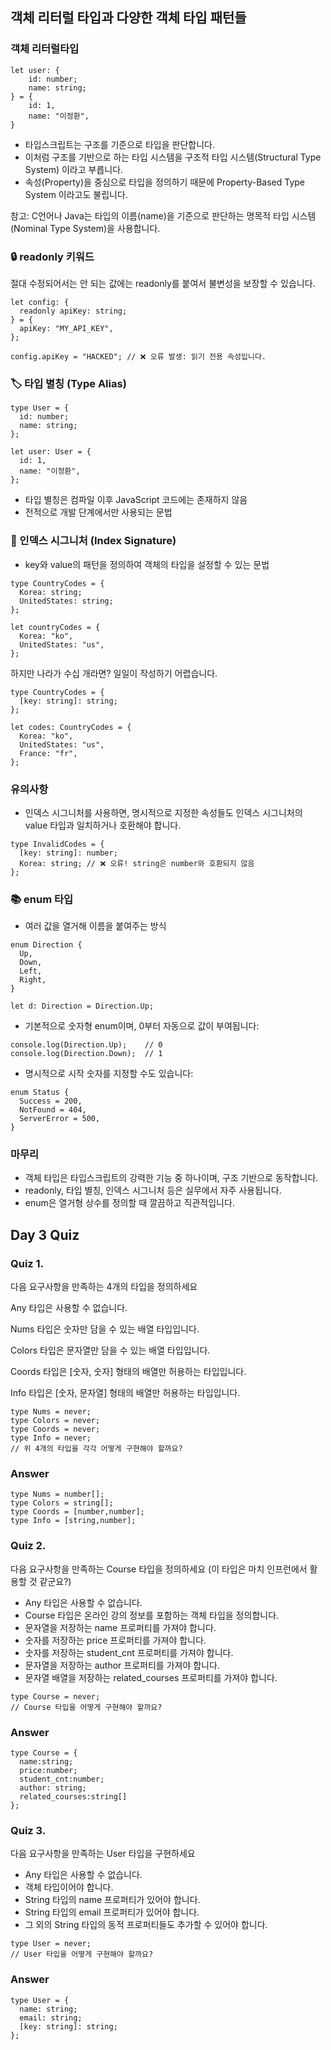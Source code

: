 ## 객체 리터럴 타입과 다양한 객체 타입 패턴들

### 객체 리터럴타입

```
let user: {
    id: number;
    name: string;
} = {
    id: 1,
    name: "이정환",
}
```

- 타입스크립트는 구조를 기준으로 타입을 판단합니다.
- 이처럼 구조를 기반으로 하는 타입 시스템을 구조적 타입 시스템(Structural Type System) 이라고 부릅니다.
- 속성(Property)을 중심으로 타입을 정의하기 때문에 Property-Based Type System 이라고도 불립니다.

참고:
C언어나 Java는 타입의 이름(name)을 기준으로 판단하는
명목적 타입 시스템(Nominal Type System)을 사용합니다.

### 🔒 readonly 키워드

절대 수정되어서는 안 되는 값에는 readonly를 붙여서 불변성을 보장할 수 있습니다.

```
let config: {
  readonly apiKey: string;
} = {
  apiKey: "MY_API_KEY",
};

config.apiKey = "HACKED"; // ❌ 오류 발생: 읽기 전용 속성입니다.

```

### 🏷️ 타입 별칭 (Type Alias)

```
type User = {
  id: number;
  name: string;
};

let user: User = {
  id: 1,
  name: "이정환",
};

```

- 타입 별칭은 컴파일 이후 JavaScript 코드에는 존재하지 않음
- 전적으로 개발 단계에서만 사용되는 문법

### 🔑 인덱스 시그니처 (Index Signature)

- key와 value의 패턴을 정의하여 객체의 타입을 설정할 수 있는 문법

```
type CountryCodes = {
  Korea: string;
  UnitedStates: string;
};

let countryCodes = {
  Korea: "ko",
  UnitedStates: "us",
};

```

하지만 나라가 수십 개라면? 일일이 작성하기 어렵습니다.

```
type CountryCodes = {
  [key: string]: string;
};

let codes: CountryCodes = {
  Korea: "ko",
  UnitedStates: "us",
  France: "fr",
};

```

### 유의사항

- 인덱스 시그니처를 사용하면, 명시적으로 지정한 속성들도 인덱스 시그니처의 value 타입과 일치하거나 호환해야 합니다.

```
type InvalidCodes = {
  [key: string]: number;
  Korea: string; // ❌ 오류! string은 number와 호환되지 않음
};
```

### 📚 enum 타입

- 여러 값을 열거해 이름을 붙여주는 방식

```
enum Direction {
  Up,
  Down,
  Left,
  Right,
}

let d: Direction = Direction.Up;

```

- 기본적으로 숫자형 enum이며, 0부터 자동으로 값이 부여됩니다:

```
console.log(Direction.Up);    // 0
console.log(Direction.Down);  // 1
```

- 명시적으로 시작 숫자를 지정할 수도 있습니다:

```
enum Status {
  Success = 200,
  NotFound = 404,
  ServerError = 500,
}
```

### 마무리

- 객체 타입은 타입스크립트의 강력한 기능 중 하나이며, 구조 기반으로 동작합니다.
- readonly, 타입 별칭, 인덱스 시그니처 등은 실무에서 자주 사용됩니다.
- enum은 열거형 상수를 정의할 때 깔끔하고 직관적입니다.

## Day 3 Quiz

### Quiz 1.

다음 요구사항을 만족하는 4개의 타입을 정의하세요

Any 타입은 사용할 수 없습니다.

Nums 타입은 숫자만 담을 수 있는 배열 타입입니다.

Colors 타입은 문자열만 담을 수 있는 배열 타입입니다.

Coords 타입은 [숫자, 숫자] 형태의 배열만 허용하는 타입입니다.

Info 타입은 [숫자, 문자열] 형태의 배열만 허용하는 타입입니다.

```
type Nums = never;
type Colors = never;
type Coords = never;
type Info = never;
// 위 4개의 타입을 각각 어떻게 구현해야 할까요?
```

### Answer

```
type Nums = number[];
type Colors = string[];
type Coords = [number,number];
type Info = [string,number];
```

### Quiz 2.

다음 요구사항을 만족하는 Course 타입을 정의하세요
(이 타입은 마치 인프런에서 활용할 것 같군요?)

- Any 타입은 사용할 수 없습니다.
- Course 타입은 온라인 강의 정보를 포함하는 객체 타입을 정의합니다.
- 문자열을 저장하는 name 프로퍼티를 가져야 합니다.
- 숫자를 저장하는 price 프로퍼티를 가져야 합니다.
- 숫자를 저장하는 student_cnt 프로퍼티를 가져야 합니다.
- 문자열을 저장하는 author 프로퍼티를 가져야 합니다.
- 문자열 배열을 저장하는 related_courses 프로퍼티를 가져야 합니다.

```
type Course = never;
// Course 타입을 어떻게 구현해야 할까요?
```

### Answer

```
type Course = {
  name:string;
  price:number;
  student_cnt:number;
  author: string;
  related_courses:string[]
};
```

### Quiz 3.

다음 요구사항을 만족하는 User 타입을 구현하세요

- Any 타입은 사용할 수 없습니다.
- 객체 타입이어야 합니다.
- String 타입의 name 프로퍼티가 있어야 합니다.
- String 타입의 email 프로퍼티가 있어야 합니다.
- 그 외의 String 타입의 동적 프로퍼티들도 추가할 수 있어야 합니다.

```
type User = never;
// User 타입을 어떻게 구현해야 할까요?
```

### Answer

```
type User = {
  name: string;
  email: string;
  [key: string]: string;
};
```
